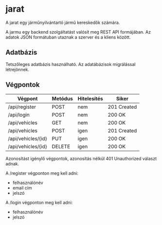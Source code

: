 # jarat

A jarat egy járműnyilvántartó jármű kereskedők számára.

A jarmu egy backend szolgáltatást valósít meg REST API formájában. Az adatok JSON formátuban utaznak a szerver és a kliens között.

## Adatbázis

Tetszőleges adatbázis használható. Az adatábázisok migrálással létrejönnek.

## Végpontok

| Végpont            | Metódus | Hitelesítés | Siker  |
|--------------------|---------|-------------|--------|
| /api/register      | POST    | nem         | 201 Created |
| /api/login         | POST    | nem         | 200 OK |
| /api/vehicles      | GET     | nem         | 200 OK |
| /api/vehicles      | POST    | igen        | 201 Created |
| /api/vehicles/{id} | PUT     | igen        | 200 OK |
| /api/vehicles/{id} | DELETE  | igen        | 200 OK |

Azonosítást igénylő végpontok, azonosítás nélkül 401 Unauthorized
választ adnak.

A /register végponton meg kell adni:
* felhasználónév
* email cím
* jelszó

A /login végponton meg kell adni:
* felhasználónév
* jelszó